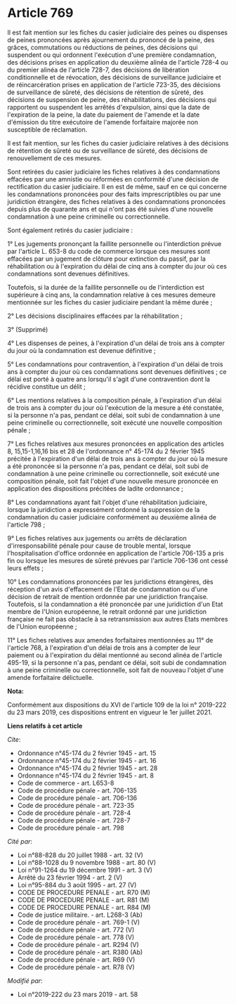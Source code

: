 # Article 769

Il est fait mention sur les fiches du casier judiciaire des peines ou dispenses de peines prononcées après ajournement du
prononcé de la peine, des grâces, commutations ou réductions de peines, des décisions qui suspendent ou qui ordonnent
l'exécution d'une première condamnation, des décisions prises en application du deuxième alinéa de l'article 728-4 ou du
premier alinéa de l'article 728-7, des décisions de libération conditionnelle et de révocation, des décisions de surveillance
judiciaire et de réincarcération prises en application de l'article 723-35, des décisions de surveillance de sûreté, des
décisions de rétention de sûreté, des décisions de suspension de peine, des réhabilitations, des décisions qui rapportent ou
suspendent les arrêtés d'expulsion, ainsi que la date de l'expiration de la peine, la date du paiement de l'amende et la date
d'émission du titre exécutoire de l'amende forfaitaire majorée non susceptible de réclamation.

Il est fait mention, sur les fiches du casier judiciaire relatives à des décisions de rétention de sûreté ou de surveillance
de sûreté, des décisions de renouvellement de ces mesures.

Sont retirées du casier judiciaire les fiches relatives à des condamnations effacées par une amnistie ou réformées en
conformité d'une décision de rectification du casier judiciaire. Il en est de même, sauf en ce qui concerne les condamnations
prononcées pour des faits imprescriptibles ou par une juridiction étrangère, des fiches relatives à des condamnations
prononcées depuis plus de quarante ans et qui n'ont pas été suivies d'une nouvelle condamnation à une peine criminelle ou
correctionnelle.

Sont également retirés du casier judiciaire :

1° Les jugements prononçant la faillite personnelle ou l'interdiction prévue par l'article L. 653-8 du code de commerce
lorsque ces mesures sont effacées par un jugement de clôture pour extinction du passif, par la réhabilitation ou à
l'expiration du délai de cinq ans à compter du jour où ces condamnations sont devenues définitives.

Toutefois, si la durée de la faillite personnelle ou de l'interdiction est supérieure à cinq ans, la condamnation relative à
ces mesures demeure mentionnée sur les fiches du casier judiciaire pendant la même durée ;

2° Les décisions disciplinaires effacées par la réhabilitation ;

3° (Supprimé)

4° Les dispenses de peines, à l'expiration d'un délai de trois ans à compter du jour où la condamnation est devenue
définitive ;

5° Les condamnations pour contravention, à l'expiration d'un délai de trois ans à compter du jour où ces condamnations sont
devenues définitives ; ce délai est porté à quatre ans lorsqu'il s'agit d'une contravention dont la récidive constitue un
délit ;

6° Les mentions relatives à la composition pénale, à l'expiration d'un délai de trois ans à compter du jour où l'exécution de
la mesure a été constatée, si la personne n'a pas, pendant ce délai, soit subi de condamnation à une peine criminelle ou
correctionnelle, soit exécuté une nouvelle composition pénale ;

7° Les fiches relatives aux mesures prononcées en application des articles 8,
15,15-1,16,16 bis et 28 de l'ordonnance n° 45-174 du 2 février 1945 précitée à l'expiration d'un délai de trois ans à compter
du jour où la mesure a été prononcée si la personne n'a pas, pendant ce délai, soit subi de condamnation à une peine
criminelle ou correctionnelle, soit exécuté une composition pénale, soit fait l'objet d'une nouvelle mesure prononcée en
application des dispositions précitées de ladite ordonnance ;

8° Les condamnations ayant fait l'objet d'une réhabilitation judiciaire, lorsque la juridiction a expressément ordonné la
suppression de la condamnation du casier judiciaire conformément au deuxième alinéa de l'article 798 ; 

9° Les fiches relatives aux jugements ou arrêts de déclaration d'irresponsabilité pénale pour cause de trouble mental,
lorsque l'hospitalisation d'office ordonnée en application de l'article 706-135 a pris fin ou lorsque les mesures de sûreté
prévues par l'article 706-136 ont cessé leurs effets ;

10° Les condamnations prononcées par les juridictions étrangères, dès réception d'un avis d'effacement de l'Etat de
condamnation ou d'une décision de retrait de mention ordonnée par une juridiction française. Toutefois, si la condamnation a
été prononcée par une juridiction d'un Etat membre de l'Union européenne, le retrait ordonné par une juridiction française ne
fait pas obstacle à sa retransmission aux autres Etats membres de l'Union européenne ;

11° Les fiches relatives aux amendes forfaitaires mentionnées au 11° de l'article 768, à l'expiration d'un délai de trois ans
à compter de leur paiement ou à l'expiration du délai mentionné au second alinéa de l'article 495-19, si la personne n'a pas,
pendant ce délai, soit subi de condamnation à une peine criminelle ou correctionnelle, soit fait de nouveau l'objet d'une
amende forfaitaire délictuelle.

**Nota:**

Conformément aux dispositions du XVI de l'article 109 de la loi n° 2019-222 du 23 mars 2019, ces dispositions entrent en
vigueur le 1er juillet 2021.

**Liens relatifs à cet article**

_Cite_:

  - Ordonnance n°45-174 du 2 février 1945 - art. 15
  - Ordonnance n°45-174 du 2 février 1945 - art. 16
  - Ordonnance n°45-174 du 2 février 1945 - art. 28
  - Ordonnance n°45-174 du 2 février 1945 - art. 8
  - Code de commerce - art. L653-8
  - Code de procédure pénale - art. 706-135
  - Code de procédure pénale - art. 706-136
  - Code de procédure pénale - art. 723-35
  - Code de procédure pénale - art. 728-4
  - Code de procédure pénale - art. 728-7
  - Code de procédure pénale - art. 798

_Cité par_:

  - Loi n°88-828 du 20 juillet 1988 - art. 32 (V)
  - Loi n°88-1028 du 9 novembre 1988 - art. 80 (V)
  - Loi n°91-1264 du 19 décembre 1991 - art. 3 (V)
  - Arrêté du 23 février 1994 - art. 2 (V)
  - Loi n°95-884 du 3 août 1995 - art. 27 (V)
  - CODE DE PROCEDURE PENALE - art. R70 (M)
  - CODE DE PROCEDURE PENALE - art. R81 (M)
  - CODE DE PROCEDURE PENALE - art. R84 (M)
  - Code de justice militaire. - art. L268-3 (Ab)
  - Code de procédure pénale - art. 769-1 (V)
  - Code de procédure pénale - art. 772 (V)
  - Code de procédure pénale - art. 778 (V)
  - Code de procédure pénale - art. R294 (V)
  - Code de procédure pénale - art. R380 (Ab)
  - Code de procédure pénale - art. R69 (V)
  - Code de procédure pénale - art. R78 (V)

_Modifié par_:

  - Loi n°2019-222 du 23 mars 2019 - art. 58
